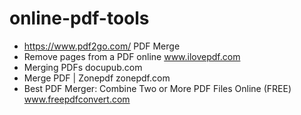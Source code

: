 # online-pdf-tools

- https://www.pdf2go.com/ PDF Merge
- Remove pages from a PDF online
www.ilovepdf.com
- Merging PDFs docupub.com
- Merge PDF | Zonepdf zonepdf.com
- Best PDF Merger: Combine Two or More PDF Files Online (FREE)
www.freepdfconvert.com



